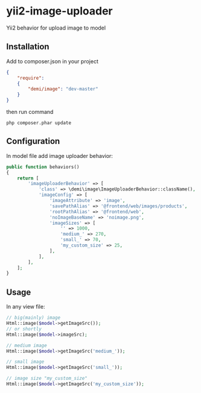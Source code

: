 yii2-image-uploader
===================

Yii2 behavior for upload image to model

Installation
------------
Add to composer.json in your project
```json
{
	"require":
	{
  		"demi/image": "dev-master"
	}
}
```
then run command
```code
php composer.phar update
```
Configuration
-------------
In model file add image uploader behavior:
```php
public function behaviors()
{
    return [
        'imageUploaderBehavior' => [
            'class' => \demi\image\ImageUploaderBehavior::className(),
            'imageConfig' => [
                'imageAttribute' => 'image',
                'savePathAlias' => '@frontend/web/images/products',
                'rootPathAlias' => '@frontend/web',
                'noImageBaseName' => 'noimage.png',
                'imageSizes' => [
                    '' => 1000,
                    'medium_' => 270,
                    'small_' => 70,
                    'my_custom_size' => 25,
                ],
            ],
        ],
    ];
}
```
Usage
-----
In any view file:
```php
// big(mainly) image
Html::image($model->getImageSrc());
// or shortly
Html::image($model->imageSrc);

// medium image
Html::image($model->getImageSrc('medium_'));

// small image
Html::image($model->getImageSrc('small_'));

// image size "my_custom_size"
Html::image($model->getImageSrc('my_custom_size'));
```